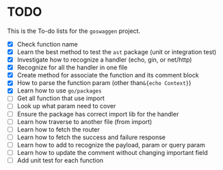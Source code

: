 # TODO

This is the To-do lists for the `goswaggen` project.

- [X] Check function name
- [X] Learn the best method to test the `ast` package (unit or integration test)
- [X] Investigate how to recognize a handler (echo, gin, or net/http)
- [X] Recognize for all the handler in one file
- [X] Create method for associate the function and its comment block
- [X] How to parse the function param (other than`&{echo Context}`)
- [X] Learn how to use `go/packages`
- [ ] Get all function that use import
- [ ] Look up what param need to cover
- [ ] Ensure the package has correct import lib for the handler
- [ ] Learn how traverse to another file (from import)
- [ ] Learn how to fetch the router
- [ ] Learn how to fetch the success and failure response
- [ ] Learn how to add to recognize the payload, param or query param
- [ ] Learn how to update the comment without changing important field
- [ ] Add unit test for each function